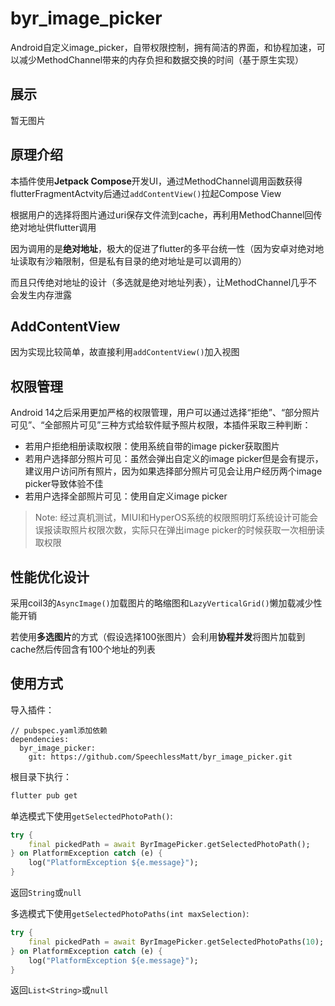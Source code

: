 # byr_image_picker

Android自定义image_picker，自带权限控制，拥有简洁的界面，和协程加速，可以减少MethodChannel带来的内存负担和数据交换的时间（基于原生实现）

## 展示

暂无图片

## 原理介绍

本插件使用**Jetpack Compose**开发UI，通过MethodChannel调用函数获得flutterFragmentActvity后通过`addContentView()`拉起Compose View

根据用户的选择将图片通过uri保存文件流到cache，再利用MethodChannel回传绝对地址供flutter调用

因为调用的是**绝对地址**，极大的促进了flutter的多平台统一性（因为安卓对绝对地址读取有沙箱限制，但是私有目录的绝对地址是可以调用的）

而且只传绝对地址的设计（多选就是绝对地址列表），让MethodChannel几乎不会发生内存泄露

## AddContentView

因为实现比较简单，故直接利用`addContentView()`加入视图

## 权限管理

Android 14之后采用更加严格的权限管理，用户可以通过选择“拒绝”、“部分照片可见”、“全部照片可见”三种方式给软件赋予照片权限，本插件采取三种判断：
- 若用户拒绝相册读取权限：使用系统自带的image picker获取图片
- 若用户选择部分照片可见：虽然会弹出自定义的image picker但是会有提示，建议用户访问所有照片，因为如果选择部分照片可见会让用户经历两个image picker导致体验不佳
- 若用户选择全部照片可见：使用自定义image picker

> Note: 经过真机测试，MIUI和HyperOS系统的权限照明灯系统设计可能会误报读取照片权限次数，实际只在弹出image picker的时候获取一次相册读取权限

## 性能优化设计

采用coil3的`AsyncImage()`加载图片的略缩图和`LazyVerticalGrid()`懒加载减少性能开销

若使用**多选图片**的方式（假设选择100张图片）会利用**协程并发**将图片加载到cache然后传回含有100个地址的列表

## 使用方式

导入插件：

```
// pubspec.yaml添加依赖
dependencies:
  byr_image_picker:
    git: https://github.com/SpeechlessMatt/byr_image_picker.git
```

根目录下执行：

```bash
flutter pub get
```

单选模式下使用`getSelectedPhotoPath()`:

```dart
try {
    final pickedPath = await ByrImagePicker.getSelectedPhotoPath();
} on PlatformException catch (e) {
    log("PlatformException ${e.message}");
}
```

返回`String`或`null`

多选模式下使用`getSelectedPhotoPaths(int maxSelection)`:

```dart
try {
    final pickedPath = await ByrImagePicker.getSelectedPhotoPaths(10);
} on PlatformException catch (e) {
    log("PlatformException ${e.message}");
}
```

返回`List<String>`或`null`
